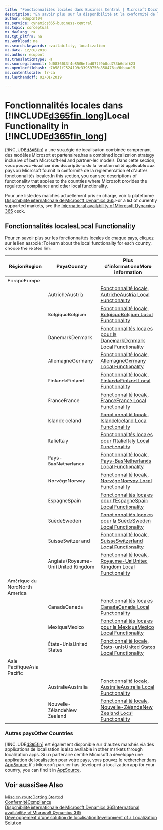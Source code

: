```yaml
---
title: "Fonctionnalités locales dans Business Central | Microsoft Docs"
description: "En savoir plus sur la disponibilité et la conformité de la réglementation locaux de Dynamics 365 Business Central."
author: edupont04
ms.service: dynamics365-business-central
ms.topic: conceptual
ms.devlang: na
ms.tgt_pltfrm: na
ms.workload: na
ms.search.keywords: availability, localization
ms.date: 12/06/2018
ms.author: edupont
ms.translationtype: HT
ms.sourcegitcommit: 9d0836083f4e8506efbd077f9b0cd733b6dbf623
ms.openlocfilehash: c7b581f7524199c33959756e858476aa9bbaac15
ms.contentlocale: fr-ca
ms.lasthandoff: 02/01/2019

---
```

# <a name="local-functionality-in-included365finlongincludesd365finlongmdmd"></a><span data-ttu-id="a172e-103">Fonctionnalités locales dans [!INCLUDE[d365fin_long](includes/d365fin_long_md.md)]</span><span class="sxs-lookup"><span data-stu-id="a172e-103">Local Functionality in [!INCLUDE[d365fin_long](includes/d365fin_long_md.md)]</span></span>
[!INCLUDE[d365fin](includes/d365fin_md.md)] <span data-ttu-id="a172e-104">a une stratégie de localisation combinée comprenant des modèles Microsoft et partenaires.</span><span class="sxs-lookup"><span data-stu-id="a172e-104">has a combined localization strategy inclusive of both Microsoft-led and partner-led models.</span></span> <span data-ttu-id="a172e-105">Dans cette section, vous pouvez visualiser des descriptions de la fonctionnalité applicable aux pays où Microsoft fournit la conformité de la réglementation et d'autres fonctionnalités locales.</span><span class="sxs-lookup"><span data-stu-id="a172e-105">In this section, you can see descriptions of functionality that applies to the countries where Microsoft provides the regulatory compliance and other local functionality.</span></span>  

<span data-ttu-id="a172e-106">Pour une liste des marchés actuellement pris en charge, voir la plateforme [Disponibilité internationale de Microsoft Dynamics 365](https://docs.microsoft.com/en-us/dynamics365/get-started/availability).</span><span class="sxs-lookup"><span data-stu-id="a172e-106">For a list of currently supported markets, see the [International availability of Microsoft Dynamics 365](https://docs.microsoft.com/en-us/dynamics365/get-started/availability) deck.</span></span>  

## <a name="local-functionality"></a><span data-ttu-id="a172e-107">Fonctionnalités locales</span><span class="sxs-lookup"><span data-stu-id="a172e-107">Local Functionality</span></span>
<span data-ttu-id="a172e-108">Pour en savoir plus sur les fonctionnalités locales de chaque pays, cliquez sur le lien associé :</span><span class="sxs-lookup"><span data-stu-id="a172e-108">To learn about the local functionality for each country, choose the related link:</span></span>

| <span data-ttu-id="a172e-109">Région</span><span class="sxs-lookup"><span data-stu-id="a172e-109">Region</span></span> | <span data-ttu-id="a172e-110">Pays</span><span class="sxs-lookup"><span data-stu-id="a172e-110">Country</span></span> | <span data-ttu-id="a172e-111">Plus d'informations</span><span class="sxs-lookup"><span data-stu-id="a172e-111">More information</span></span> |
| --- | --- |--- |
| <span data-ttu-id="a172e-112">Europe</span><span class="sxs-lookup"><span data-stu-id="a172e-112">Europe</span></span> |  | |
|        | <span data-ttu-id="a172e-113">Autriche</span><span class="sxs-lookup"><span data-stu-id="a172e-113">Austria</span></span> | [<span data-ttu-id="a172e-114">Fonctionnalité locale, Autriche</span><span class="sxs-lookup"><span data-stu-id="a172e-114">Austria Local Functionality</span></span>](localfunctionality/austria/austria-local-functionality.md) |
|        | <span data-ttu-id="a172e-115">Belgique</span><span class="sxs-lookup"><span data-stu-id="a172e-115">Belgium</span></span> |  [<span data-ttu-id="a172e-116">Fonctionnalité locale, Belgique</span><span class="sxs-lookup"><span data-stu-id="a172e-116">Belgium Local Functionality</span></span>](localfunctionality/belgium/belgium-local-functionality.md) |
|        | <span data-ttu-id="a172e-117">Danemark</span><span class="sxs-lookup"><span data-stu-id="a172e-117">Denmark</span></span> | [<span data-ttu-id="a172e-118">Fonctionnalités locales pour le Danemark</span><span class="sxs-lookup"><span data-stu-id="a172e-118">Denmark Local Functionality</span></span>](localfunctionality/denmark/denmark-local-functionality.md) |
|        | <span data-ttu-id="a172e-119">Allemagne</span><span class="sxs-lookup"><span data-stu-id="a172e-119">Germany</span></span> | [<span data-ttu-id="a172e-120">Fonctionnalité locale, Allemagne</span><span class="sxs-lookup"><span data-stu-id="a172e-120">Germany Local Functionality</span></span>](localfunctionality/germany/germany-local-functionality.md) |
|        | <span data-ttu-id="a172e-121">Finlande</span><span class="sxs-lookup"><span data-stu-id="a172e-121">Finland</span></span> | [<span data-ttu-id="a172e-122">Fonctionnalité locale, Finlande</span><span class="sxs-lookup"><span data-stu-id="a172e-122">Finland Local Functionality</span></span>](localfunctionality/finland/finland-local-functionality.md) |
|        | <span data-ttu-id="a172e-123">France</span><span class="sxs-lookup"><span data-stu-id="a172e-123">France</span></span> | [<span data-ttu-id="a172e-124">Fonctionnalité locale, France</span><span class="sxs-lookup"><span data-stu-id="a172e-124">France Local Functionality</span></span>](localfunctionality/france/france-local-functionality.md) |
|        | <span data-ttu-id="a172e-125">Islande</span><span class="sxs-lookup"><span data-stu-id="a172e-125">Iceland</span></span> | [<span data-ttu-id="a172e-126">Fonctionnalité locale, Islande</span><span class="sxs-lookup"><span data-stu-id="a172e-126">Iceland Local Functionality</span></span>](localfunctionality/iceland/iceland-local-functionality.md) |
|        | <span data-ttu-id="a172e-127">Italie</span><span class="sxs-lookup"><span data-stu-id="a172e-127">Italy</span></span> | [<span data-ttu-id="a172e-128">Fonctionnalités locales pour l'Italie</span><span class="sxs-lookup"><span data-stu-id="a172e-128">Italy Local Functionality</span></span>](localfunctionality/italy/italy-local-functionality.md) |
|        | <span data-ttu-id="a172e-129">Pays-Bas</span><span class="sxs-lookup"><span data-stu-id="a172e-129">Netherlands</span></span> | [<span data-ttu-id="a172e-130">Fonctionnalité locale, Pays-Bas</span><span class="sxs-lookup"><span data-stu-id="a172e-130">Netherlands Local Functionality</span></span>](localfunctionality/netherlands/netherlands-local-functionality.md) |
|        | <span data-ttu-id="a172e-131">Norvège</span><span class="sxs-lookup"><span data-stu-id="a172e-131">Norway</span></span> | [<span data-ttu-id="a172e-132">Fonctionnalité locale, Norvège</span><span class="sxs-lookup"><span data-stu-id="a172e-132">Norway Local Functionality</span></span>](localfunctionality/norway/norway-local-functionality.md) |
|        | <span data-ttu-id="a172e-133">Espagne</span><span class="sxs-lookup"><span data-stu-id="a172e-133">Spain</span></span> | [<span data-ttu-id="a172e-134">Fonctionnalités locales pour l'Espagne</span><span class="sxs-lookup"><span data-stu-id="a172e-134">Spain Local Functionality</span></span>](localfunctionality/spain/spain-local-functionality.md) |
|        | <span data-ttu-id="a172e-135">Suède</span><span class="sxs-lookup"><span data-stu-id="a172e-135">Sweden</span></span> | [<span data-ttu-id="a172e-136">Fonctionnalités locales pour la Suède</span><span class="sxs-lookup"><span data-stu-id="a172e-136">Sweden Local Functionality</span></span>](localfunctionality/sweden/sweden-local-functionality.md) |
|        | <span data-ttu-id="a172e-137">Suisse</span><span class="sxs-lookup"><span data-stu-id="a172e-137">Switzerland</span></span> | [<span data-ttu-id="a172e-138">Fonctionnalité locale, Suisse</span><span class="sxs-lookup"><span data-stu-id="a172e-138">Switzerland Local Functionality</span></span>](localfunctionality/switzerland/switzerland-local-functionality.md) |
|        | <span data-ttu-id="a172e-139">Anglais (Royaume-Uni)</span><span class="sxs-lookup"><span data-stu-id="a172e-139">United Kingdom</span></span> | [<span data-ttu-id="a172e-140">Fonctionnalité locale, Royaume-Uni</span><span class="sxs-lookup"><span data-stu-id="a172e-140">United Kingdom Local Functionality</span></span>](localfunctionality/unitedkingdom/united-kingdom-local-functionality.md) |
| <span data-ttu-id="a172e-141">Amérique du Nord</span><span class="sxs-lookup"><span data-stu-id="a172e-141">North America</span></span> |       |  |
|        | <span data-ttu-id="a172e-142">Canada</span><span class="sxs-lookup"><span data-stu-id="a172e-142">Canada</span></span>|[<span data-ttu-id="a172e-143">Fonctionnalités locales Canada</span><span class="sxs-lookup"><span data-stu-id="a172e-143">Canada Local Functionality</span></span>](localfunctionality/canada/canada-local-functionality.md) |
|        | <span data-ttu-id="a172e-144">Mexique</span><span class="sxs-lookup"><span data-stu-id="a172e-144">Mexico</span></span> | [<span data-ttu-id="a172e-145">Fonctionnalités locales pour le Mexique</span><span class="sxs-lookup"><span data-stu-id="a172e-145">Mexico Local Functionality</span></span>](localfunctionality/mexico/mexico-local-functionality.md) |
|        | <span data-ttu-id="a172e-146">États-Unis</span><span class="sxs-lookup"><span data-stu-id="a172e-146">United States</span></span>|[<span data-ttu-id="a172e-147">Fonctionnalité locale, États-unis</span><span class="sxs-lookup"><span data-stu-id="a172e-147">United States Local Functionality</span></span>](localfunctionality/unitedstates/united-states-local-functionality.md) |
| <span data-ttu-id="a172e-148">Asie Pacifique</span><span class="sxs-lookup"><span data-stu-id="a172e-148">Asia Pacific</span></span> |       |  |
|        | <span data-ttu-id="a172e-149">Australie</span><span class="sxs-lookup"><span data-stu-id="a172e-149">Australia</span></span> | [<span data-ttu-id="a172e-150">Fonctionnalité locale, Australie</span><span class="sxs-lookup"><span data-stu-id="a172e-150">Australia Local Functionality</span></span>](localfunctionality/australia/australia-local-functionality.md) |
|        | <span data-ttu-id="a172e-151">Nouvelle-Zélande</span><span class="sxs-lookup"><span data-stu-id="a172e-151">New Zealand</span></span> | [<span data-ttu-id="a172e-152">Fonctionnalité locale, Nouvelle-Zélande</span><span class="sxs-lookup"><span data-stu-id="a172e-152">New Zealand Local Functionality</span></span>](localfunctionality/newzealand/new-zealand-local-functionality.md) |

### <a name="other-countries"></a><span data-ttu-id="a172e-153">Autres pays</span><span class="sxs-lookup"><span data-stu-id="a172e-153">Other Countries</span></span>
[!INCLUDE[d365fin](includes/d365fin_md.md)] <span data-ttu-id="a172e-154">est également disponible sur d'autres marchés via des applications de localisation.</span><span class="sxs-lookup"><span data-stu-id="a172e-154">is also available in other markets through localization apps.</span></span> <span data-ttu-id="a172e-155">Si un partenaire certifié Microsoft a développé une application de localisation pour votre pays, vous pouvez le rechercher dans [AppSource](https://appsource.microsoft.com/en-us/product/dynamics-365-business-central/).</span><span class="sxs-lookup"><span data-stu-id="a172e-155">If a Microsoft partner has developed a localization app for your country, you can find it in [AppSource](https://appsource.microsoft.com/en-us/product/dynamics-365-business-central/).</span></span>

## <a name="see-also"></a><span data-ttu-id="a172e-156">Voir aussi</span><span class="sxs-lookup"><span data-stu-id="a172e-156">See Also</span></span>
[<span data-ttu-id="a172e-157">Mise en route</span><span class="sxs-lookup"><span data-stu-id="a172e-157">Getting Started</span></span>](product-get-started.md)  
[<span data-ttu-id="a172e-158">Conformité</span><span class="sxs-lookup"><span data-stu-id="a172e-158">Compliance</span></span>](compliance/compliance-overview.md)  
[<span data-ttu-id="a172e-159">Disponibilité internationale de Microsoft Dynamics 365</span><span class="sxs-lookup"><span data-stu-id="a172e-159">International availability of Microsoft Dynamics 365</span></span>](https://docs.microsoft.com/en-us/dynamics365/get-started/availability)  
[<span data-ttu-id="a172e-160">Développement d'une solution de localisation</span><span class="sxs-lookup"><span data-stu-id="a172e-160">Development of a Localization Solution</span></span>](/dynamics365/business-central/dev-itpro/developer/readiness/readiness-develop-localization)  

